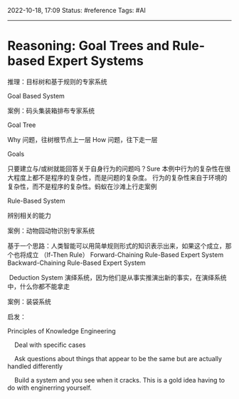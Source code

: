 2022-10-18, 17:09
Status: #reference 
Tags: #AI 

---
# Reasoning: Goal Trees and Rule-based Expert Systems

推理：目标树和基于规则的专家系统

Goal Based System

案例：码头集装箱排布专家系统

Goal Tree

Why 问题，往树根节点上一层
How 问题，往下走一层

Goals

只要建立与/或树就能回答关于自身行为的问题吗？Sure
本例中行为的复杂性在很大程度上都不是程序的复杂性，而是问题的复杂度。
行为的复杂性来自于环境的复杂性，而不是程序的复杂性。蚂蚁在沙滩上行走案例

Rule-Based System

辨别相关的能力

案例：动物园动物识别专家系统

基于一个思路：人类智能可以用简单规则形式的知识表示出来，如果这个成立，那个也将成立 （If-Then Rule）
Forward-Chaining Rule-Based Expert System
Backward-Chaining Rule-Based Expert System

 Deduction System 演绎系统，因为他们是从事实推演出新的事实，在演绎系统中，什么你都不能拿走

案例：装袋系统

启发：

Principles of Knowledge Engineering

    Deal with specific cases

    Ask questions about things that appear to be the same but are actually handled differently

    Build a system and you see when it cracks. This is a gold idea having to do with enginerring yourself.